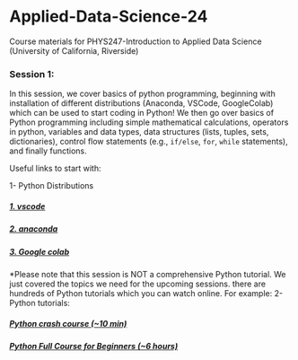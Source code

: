 # Applied-Data-Science-24
Course materials for PHYS247-Introduction to Applied Data Science (University of California, Riverside)

### Session 1:
In this session, we cover basics of python programming, beginning with installation of different distributions (Anaconda, VSCode, GoogleColab) which can be used to start coding in Python! We then go over basics of Python programming including simple mathematical calculations, operators in python, variables and data types, data structures (lists, tuples, sets, dictionaries), control flow statements (e.g., `if/else`, `for`, `while` statements), and finally functions.

Useful links to start with:

1- Python Distributions
##### [**1. vscode**](https://code.visualstudio.com/)
##### [**2. anaconda**](https://docs.anaconda.com/free/anaconda/index.html)
##### [**3. Google colab**](https://colab.research.google.com/)

*Please note that this session is NOT a comprehensive Python tutorial. We just covered the topics we need for the upcoming sessions. there are hundreds of Python tutorials which you can watch online. For example:
2- Python tutorials:

##### [**Python crash course (~10 min)**](https://www.youtube.com/watch?v=fWjsdhR3z3c)

##### [**Python Full Course for Beginners (~6 hours)**](https://www.youtube.com/watch?v=_uQrJ0TkZlc)

